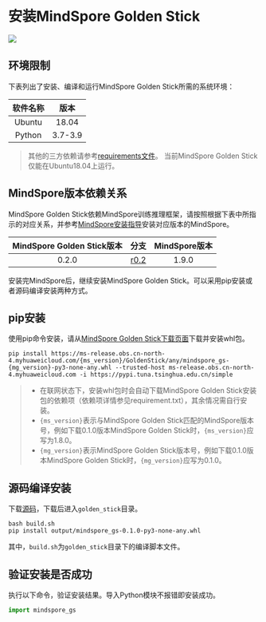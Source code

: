 # 安装MindSpore Golden Stick

<a href="https://gitee.com/mindspore/docs/blob/r1.9/docs/golden_stick/docs/source_zh_cn/install.md" target="_blank"><img src="https://mindspore-website.obs.cn-north-4.myhuaweicloud.com/website-images/r1.9/resource/_static/logo_source.png"></a>

## 环境限制

下表列出了安装、编译和运行MindSpore Golden Stick所需的系统环境：

| 软件名称 |  版本   |
| :-----: | :-----: |
| Ubuntu  |  18.04  |
| Python  |  3.7-3.9 |

> 其他的三方依赖请参考[requirements文件](https://gitee.com/mindspore/golden-stick/blob/r0.2/requirements.txt)。
> 当前MindSpore Golden Stick仅能在Ubuntu18.04上运行。

## MindSpore版本依赖关系

MindSpore Golden Stick依赖MindSpore训练推理框架，请按照根据下表中所指示的对应关系，并参考[MindSpore安装指导](https://mindspore.cn/install)安装对应版本的MindSpore。

| MindSpore Golden Stick版本 |                             分支                             | MindSpore版本 |
| :---------------------: | :----------------------------------------------------------: | :-------: |
|          0.2.0          | [r0.2](https://gitee.com/mindspore/golden-stick/tree/r0.2/) |   1.9.0   |

安装完MindSpore后，继续安装MindSpore Golden Stick。可以采用pip安装或者源码编译安装两种方式。

## pip安装

使用pip命令安装，请从[MindSpore Golden Stick下载页面](https://www.mindspore.cn/versions)下载并安装whl包。

 ```shell
pip install https://ms-release.obs.cn-north-4.myhuaweicloud.com/{ms_version}/GoldenStick/any/mindspore_gs-{mg_version}-py3-none-any.whl --trusted-host ms-release.obs.cn-north-4.myhuaweicloud.com -i https://pypi.tuna.tsinghua.edu.cn/simple
```

> - 在联网状态下，安装whl包时会自动下载MindSpore Golden Stick安装包的依赖项（依赖项详情参见requirement.txt），其余情况需自行安装。
> - `{ms_version}`表示与MindSpore Golden Stick匹配的MindSpore版本号，例如下载0.1.0版本MindSpore Golden Stick时，`{ms_version}`应写为1.8.0。
> - `{mg_version}`表示MindSpore Golden Stick版本号，例如下载0.1.0版本MindSpore Golden Stick时，`{mg_version}`应写为0.1.0。

## 源码编译安装

下载[源码](https://gitee.com/mindspore/golden-stick)，下载后进入`golden_stick`目录。

```shell
bash build.sh
pip install output/mindspore_gs-0.1.0-py3-none-any.whl
```

其中，`build.sh`为`golden_stick`目录下的编译脚本文件。

## 验证安装是否成功

执行以下命令，验证安装结果。导入Python模块不报错即安装成功。

```python
import mindspore_gs
```
